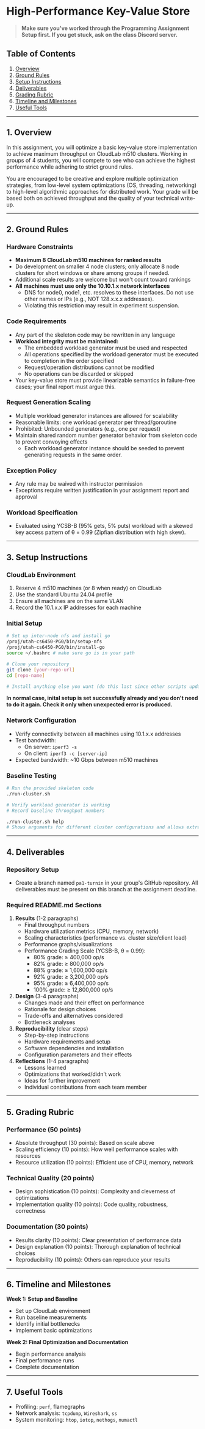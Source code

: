 
# High-Performance Key-Value Store

> **Make sure you've worked through the Programming Assignment Setup first. If you get stuck, ask on the class Discord server.**

## Table of Contents
1. [Overview](#overview)
2. [Ground Rules](#ground-rules)
3. [Setup Instructions](#setup-instructions)
4. [Deliverables](#deliverables)
5. [Grading Rubric](#grading-rubric)
6. [Timeline and Milestones](#timeline-and-milestones)
7. [Useful Tools](#useful-tools)

---

## 1. Overview
In this assignment, you will optimize a basic key-value store implementation to achieve maximum throughput on CloudLab m510 clusters. Working in groups of 4 students, you will compete to see who can achieve the highest performance while adhering to strict ground rules.

You are encouraged to be creative and explore multiple optimization strategies, from low-level system optimizations (OS, threading, networking) to high-level algorithmic approaches for distributed work. Your grade will be based both on achieved throughput and the quality of your technical write-up.

---

## 2. Ground Rules

### Hardware Constraints
- **Maximum 8 CloudLab m510 machines for ranked results**
- Do development on smaller 4 node clusters; only allocate 8 node clusters for short windows or share among groups if needed.
- Additional scale results are welcome but won't count toward rankings
- **All machines must use only the 10.10.1.x network interfaces**
	- DNS for node0, node1, etc. resolves to these interfaces. Do not use other names or IPs (e.g., NOT 128.x.x.x addresses).
	- Violating this restriction may result in experiment suspension.

### Code Requirements
- Any part of the skeleton code may be rewritten in any language
- **Workload integrity must be maintained:**
	- The embedded workload generator must be used and respected
	- All operations specified by the workload generator must be executed to completion in the order specified
	- Request/operation distributions cannot be modified
	- No operations can be discarded or skipped
- Your key-value store must provide linearizable semantics in failure-free cases; your final report must argue this.

### Request Generation Scaling
- Multiple workload generator instances are allowed for scalability
- Reasonable limits: one workload generator per thread/goroutine
- Prohibited: Unbounded generators (e.g., one per request)
- Maintain shared random number generator behavior from skeleton code to prevent convoying effects
	- Each workload generator instance should be seeded to prevent generating requests in the same order.

### Exception Policy
- Any rule may be waived with instructor permission
- Exceptions require written justification in your assignment report and approval

### Workload Specification
- Evaluated using YCSB-B (95% gets, 5% puts) workload with a skewed key access pattern of θ = 0.99 (Zipfian distribution with high skew).

---

## 3. Setup Instructions

### CloudLab Environment
1. Reserve 4 m510 machines (or 8 when ready) on CloudLab
2. Use the standard Ubuntu 24.04 profile
3. Ensure all machines are on the same VLAN
4. Record the 10.1.x.x IP addresses for each machine

### Initial Setup
```bash
# Set up inter-node nfs and install go
/proj/utah-cs6450-PG0/bin/setup-nfs
/proj/utah-cs6450-PG0/bin/install-go
source ~/.bashrc # make sure go is in your path

# Clone your repository
git clone [your-repo-url]
cd [repo-name]

# Install anything else you want (do this last since other scripts update the pkg list)

```
**In normal case, inital setup is set successfully already and you don't need to do it again. Check it only when unexpected error is produced.**

### Network Configuration
- Verify connectivity between all machines using 10.1.x.x addresses
- Test bandwidth:
	- On server: `iperf3 -s`
	- On client: `iperf3 -c [server-ip]`
- Expected bandwidth: ~10 Gbps between m510 machines

### Baseline Testing
```bash
# Run the provided skeleton code
./run-cluster.sh

# Verify workload generator is working
# Record baseline throughput numbers

./run-cluster.sh help
# Shows arguments for different cluster configurations and allows extra command line args to clients/servers.
```

---

## 4. Deliverables

### Repository Setup
- Create a branch named `pa1-turnin` in your group's GitHub repository. All deliverables must be present on this branch at the assignment deadline.

### Required README.md Sections
1. **Results** (1-2 paragraphs)
	- Final throughput numbers
	- Hardware utilization metrics (CPU, memory, network)
	- Scaling characteristics (performance vs. cluster size/client load)
	- Performance graphs/visualizations
	- Performance Grading Scale (YCSB-B, θ = 0.99):
		- 80% grade: ≥ 400,000 op/s
		- 82% grade: ≥ 800,000 op/s
		- 88% grade: ≥ 1,600,000 op/s
		- 92% grade: ≥ 3,200,000 op/s
		- 95% grade: ≥ 6,400,000 op/s
		- 100% grade: ≥ 12,800,000 op/s
2. **Design** (3-4 paragraphs)
	- Changes made and their effect on performance
	- Rationale for design choices
	- Trade-offs and alternatives considered
	- Bottleneck analyses
3. **Reproducibility** (clear steps)
	- Step-by-step instructions
	- Hardware requirements and setup
	- Software dependencies and installation
	- Configuration parameters and their effects
4. **Reflections** (1-4 paragraphs)
	- Lessons learned
	- Optimizations that worked/didn't work
	- Ideas for further improvement
	- Individual contributions from each team member

---

## 5. Grading Rubric

### Performance (50 points)
- Absolute throughput (30 points): Based on scale above
- Scaling efficiency (10 points): How well performance scales with resources
- Resource utilization (10 points): Efficient use of CPU, memory, network

### Technical Quality (20 points)
- Design sophistication (10 points): Complexity and cleverness of optimizations
- Implementation quality (10 points): Code quality, robustness, correctness

### Documentation (30 points)
- Results clarity (10 points): Clear presentation of performance data
- Design explanation (10 points): Thorough explanation of technical choices
- Reproducibility (10 points): Others can reproduce your results

---

## 6. Timeline and Milestones

**Week 1: Setup and Baseline**
- Set up CloudLab environment
- Run baseline measurements
- Identify initial bottlenecks
- Implement basic optimizations

**Week 2: Final Optimization and Documentation**
- Begin performance analysis
- Final performance runs
- Complete documentation

---

## 7. Useful Tools

- Profiling: `perf`, flamegraphs
- Network analysis: `tcpdump`, `Wireshark`, `ss`
- System monitoring: `htop`, `iotop`, `nethogs`, `numactl`
